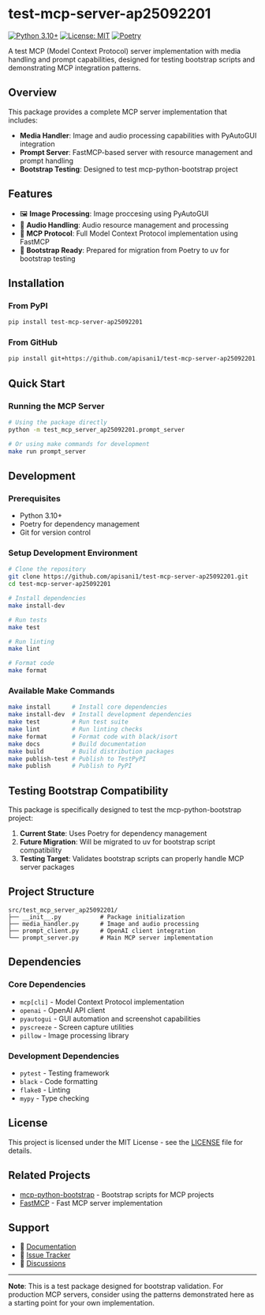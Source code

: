 # test-mcp-server-ap25092201

[![Python 3.10+](https://img.shields.io/badge/python-3.10+-blue.svg)](https://www.python.org/downloads/)
[![License: MIT](https://img.shields.io/badge/License-MIT-yellow.svg)](https://opensource.org/licenses/MIT)
[![Poetry](https://img.shields.io/endpoint?url=https://python-poetry.org/badge/v0.json)](https://python-poetry.org/)

A test MCP (Model Context Protocol) server implementation with media handling and prompt capabilities, designed for testing bootstrap scripts and demonstrating MCP integration patterns.

## Overview

This package provides a complete MCP server implementation that includes:

- **Media Handler**: Image and audio processing capabilities with PyAutoGUI integration
- **Prompt Server**: FastMCP-based server with resource management and prompt handling
- **Bootstrap Testing**: Designed to test mcp-python-bootstrap project

## Features

- 🖼️ **Image Processing**: Image proccesing using PyAutoGUI
- 🎵 **Audio Handling**: Audio resource management and processing
- 🔧 **MCP Protocol**: Full Model Context Protocol implementation using FastMCP
- 🚀 **Bootstrap Ready**: Prepared for migration from Poetry to uv for bootstrap testing

## Installation

### From PyPI

```bash
pip install test-mcp-server-ap25092201
```

### From GitHub

```bash
pip install git+https://github.com/apisani1/test-mcp-server-ap25092201.git
```

## Quick Start

### Running the MCP Server

```bash
# Using the package directly
python -m test_mcp_server_ap25092201.prompt_server

# Or using make commands for development
make run prompt_server
```

## Development

### Prerequisites

- Python 3.10+
- Poetry for dependency management
- Git for version control

### Setup Development Environment

```bash
# Clone the repository
git clone https://github.com/apisani1/test-mcp-server-ap25092201.git
cd test-mcp-server-ap25092201

# Install dependencies
make install-dev

# Run tests
make test

# Run linting
make lint

# Format code
make format
```

### Available Make Commands

```bash
make install      # Install core dependencies
make install-dev  # Install development dependencies
make test         # Run test suite
make lint         # Run linting checks
make format       # Format code with black/isort
make docs         # Build documentation
make build        # Build distribution packages
make publish-test # Publish to TestPyPI
make publish      # Publish to PyPI
```

## Testing Bootstrap Compatibility

This package is specifically designed to test the mcp-python-bootstrap project:

1. **Current State**: Uses Poetry for dependency management
2. **Future Migration**: Will be migrated to uv for bootstrap script compatibility
3. **Testing Target**: Validates bootstrap scripts can properly handle MCP server packages

## Project Structure

```
src/test_mcp_server_ap25092201/
├── __init__.py           # Package initialization
├── media_handler.py      # Image and audio processing
├── prompt_client.py      # OpenAI client integration
└── prompt_server.py      # Main MCP server implementation
```

## Dependencies

### Core Dependencies
- `mcp[cli]` - Model Context Protocol implementation
- `openai` - OpenAI API client
- `pyautogui` - GUI automation and screenshot capabilities
- `pyscreeze` - Screen capture utilities
- `pillow` - Image processing library

### Development Dependencies
- `pytest` - Testing framework
- `black` - Code formatting
- `flake8` - Linting
- `mypy` - Type checking


## License

This project is licensed under the MIT License - see the [LICENSE](LICENSE) file for details.

## Related Projects

- [mcp-python-bootstrap](https://github.com/your-org/mcp-python-bootstrap) - Bootstrap scripts for MCP projects
- [FastMCP](https://github.com/jlowin/fastmcp) - Fast MCP server implementation

## Support

- 📖 [Documentation](https://test-mcp-server-ap25092201.readthedocs.io/)
- 🐛 [Issue Tracker](https://github.com/apisani1/test-mcp-server-ap25092201/issues)
- 💬 [Discussions](https://github.com/apisani1/test-mcp-server-ap25092201/discussions)

---

**Note**: This is a test package designed for bootstrap validation. For production MCP servers, consider using the patterns demonstrated here as a starting point for your own implementation.
